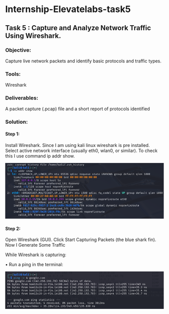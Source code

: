 # Internship-Elevatelabs-task5

## Task 5  : Capture and Analyze Network Traffic Using Wireshark.

### Objective: 

Capture live network packets and identify basic protocols and traffic types.
 
### Tools:

Wireshark 

### Deliverables:  

A packet capture (.pcap) file and a short report of protocols identified

### Solution:

#### Step 1: 

Install Wireshark. Since I am using kali linux wireshark is pre installed. Select active network interface (usually eth0, wlan0, or similar). To check this I use command ip addr show.

![ipAddr](Screenshots/ipcheck.png)

#### Step 2:

Open Wireshark (GUI). Click Start Capturing Packets (the blue shark fin). Now I Generate Some Traffic

While Wireshark is capturing:

•	Run a ping in the terminal:

![ping](Screenshots/Pingcommand.png)

